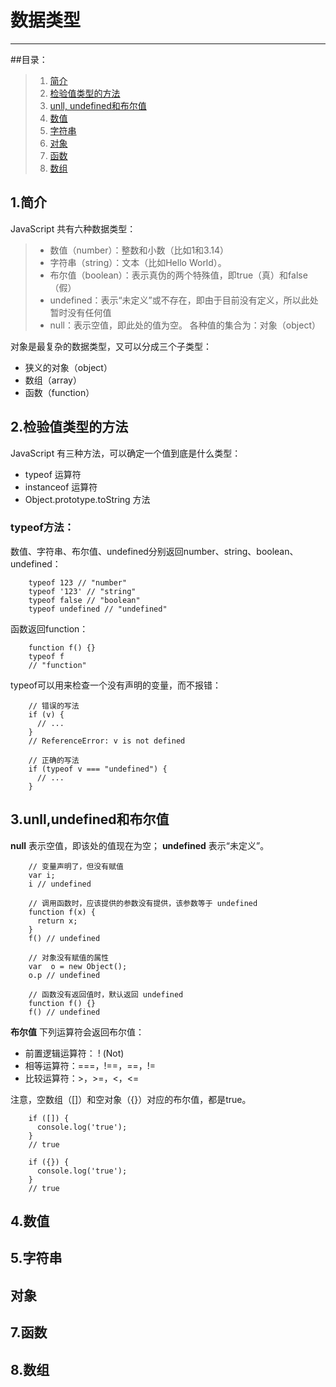 ﻿# 数据类型

---
##目录：

> 1. [简介](##1.简介)
> 2. [检验值类型的方法 ](##2.)
> 3. [unll, undefined和布尔值](##3)
> 4. [数值](##4)
> 5. [字符串](##字符串)
> 6. [对象](##对象)
> 7. [函数](##函数)
> 8. [数组](##数组)

## **1.简介**
JavaScript 共有六种数据类型：

>  - 数值（number）：整数和小数（比如1和3.14）
>  - 字符串（string）：文本（比如Hello World）。
>  - 布尔值（boolean）：表示真伪的两个特殊值，即true（真）和false（假）
>  - undefined：表示“未定义”或不存在，即由于目前没有定义，所以此处暂时没有任何值
>  - null：表示空值，即此处的值为空。 各种值的集合为：对象（object）

对象是最复杂的数据类型，又可以分成三个子类型：

 - 狭义的对象（object）
 - 数组（array）
 - 函数（function）

## **2.检验值类型的方法**
JavaScript 有三种方法，可以确定一个值到底是什么类型：

 - typeof 运算符
 - instanceof 运算符
 - Object.prototype.toString 方法
 
### typeof方法：
数值、字符串、布尔值、undefined分别返回number、string、boolean、undefined：
```
    typeof 123 // "number"
    typeof '123' // "string"
    typeof false // "boolean"
    typeof undefined // "undefined"
```
函数返回function：
```
    function f() {}
    typeof f
    // "function"
```
typeof可以用来检查一个没有声明的变量，而不报错：
```
    // 错误的写法
    if (v) {
      // ...
    }
    // ReferenceError: v is not defined
    
    // 正确的写法
    if (typeof v === "undefined") {
      // ...
    }
```
 
## **3.unll,undefined和布尔值**
**null** 表示空值，即该处的值现在为空；
**undefined** 表示“未定义”。
```
    // 变量声明了，但没有赋值
    var i;
    i // undefined
    
    // 调用函数时，应该提供的参数没有提供，该参数等于 undefined
    function f(x) {
      return x;
    }
    f() // undefined
    
    // 对象没有赋值的属性
    var  o = new Object();
    o.p // undefined
    
    // 函数没有返回值时，默认返回 undefined
    function f() {}
    f() // undefined
```
**布尔值**
下列运算符会返回布尔值：

 - 前置逻辑运算符： ! (Not)
 - 相等运算符：===，!==，==，!=
 - 比较运算符：>，>=，<，<=
 
注意，空数组（[]）和空对象（{}）对应的布尔值，都是true。
```
    if ([]) {
      console.log('true');
    }
    // true
    
    if ({}) {
      console.log('true');
    }
    // true
```
## **4.数值**
## **5.字符串**
## **对象**
## **7.函数**
## **8.数组**

 
